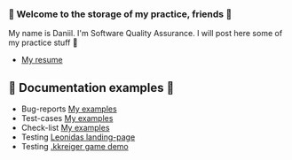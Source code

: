 ### 👋 Welcome to the storage of my practice, friends 👋

My name is Daniil. I'm Software Quality Assurance. 
I will post here some of my practice stuff 💾

- [My resume](https://drive.google.com/file/d/14BGU6tQwwBgyOiQetX4u5yM38do2LjFW/view?usp=sharing)

## 📄 Documentation examples 📄
- Bug-reports [My examples](https://docs.google.com/spreadsheets/d/1vWrteiH9dPyqQvk9VLjZO6Yn5p7N5eH1F7HBJmg9N5k/edit?usp=sharing)
- Test-cases [My examples](https://docs.google.com/spreadsheets/d/1e-SH1XdFuuZvWYWEfpNdLzF2cmKQYdBOJf6KDEIGOlA/edit?usp=sharing)
-  Check-list [My examples](https://docs.google.com/spreadsheets/d/153velM2VfyfuliYilyIbWzLxesR_GqLeWUfoP0t-a8E/edit?usp=sharing)
- Testing [Leonidas landing-page](https://docs.google.com/spreadsheets/d/1RXdikNdeDBoYN_mbEMO3GHvy1Z9YC0M3/edit?usp=sharing&ouid=102196229476444496161&rtpof=true&sd=true)
- Testing [.kkreiger game demo](https://docs.google.com/spreadsheets/d/1t8dSN_eP6wCmCvRvS7SV24MzvQxlhJo2/edit?usp=sharing&ouid=102196229476444496161&rtpof=true&sd=true)
